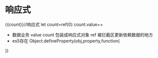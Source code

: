 # 响应式
{{count}}//响应式
let count=ref(0)
count.value++

- 数据业务 value count 包装成响应式对象 ref 被拦截区更新依赖数据的地方
- es5存在 Object.defineProperty(obj,property,function{
    
})